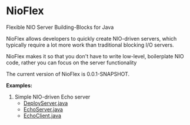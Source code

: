 # NioFlex
Flexible NIO Server Building-Blocks for Java

NioFlex allows developers to quickly create NIO-driven servers, which typically
require a lot more work than traditional blocking I/O servers.

NioFlex makes it so that you don't have to write low-level, boilerplate NIO code,
rather you can focus on the server functionality

The current version of NioFlex is 0.0.1-SNAPSHOT.

**Examples:**

1. Simple NIO-driven Echo server
   * [DeployServer.java](https://github.com/maheshkhanwalkar/NioFlex/blob/master/src/test/java/DeployServer.java)
   * [EchoServer.java](https://github.com/maheshkhanwalkar/NioFlex/blob/master/src/test/java/com/inixsoftware/nioflex/examples/echo/EchoServer.java)
   * [EchoClient.java](https://github.com/maheshkhanwalkar/NioFlex/blob/master/src/test/java/com/inixsoftware/nioflex/examples/echo/EchoClient.java)
